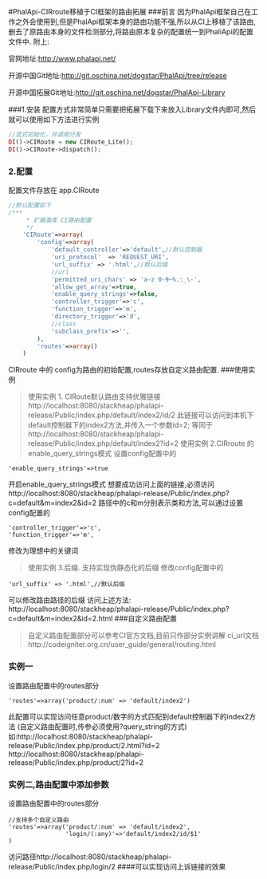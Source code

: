 #PhalApi-CIRroute移植于CI框架的路由拓展
###前言
因为PhalApi框架自己在工作之外会使用到,但是PhalApi框架本身的路由功能不强,所以从CI上移植了该路由,删去了原路由本身的文件检测部分,将路由原本复杂的配置统一到PhaliApi的配置文件中.
附上:

官网地址:http://www.phalapi.net/

开源中国Git地址:http://git.oschina.net/dogstar/PhalApi/tree/release

开源中国拓展Git地址:http://git.oschina.net/dogstar/PhalApi-Library

###1.安装
配置方式非常简单只需要把拓展下载下来放入Library文件内即可,然后就可以使用如下方法进行实例
```php
//显式初始化，并调用分发
DI()->CIRoute = new CIRoute_Lite();
DI()->CIRoute->dispatch();
```
### 2.配置
配置文件存放在 app.CIRoute
```php
//默认配置如下
/***
     * 扩展类库 CI路由配置
	 */
	'CIRoute'=>array(
		'config'=>array(
			'default_controller'=>'default',//默认控制器
			'uri_protocol'	=> 'REQUEST_URI',
			'url_suffix' => '.html',//默认后缀
			//uri
			'permitted_uri_chars' => 'a-z 0-9~%.:_\-',
			'allow_get_array'=>true,
			'enable_query_strings'=>false,
			'controller_trigger'=>'c',
			'function_trigger'=>'m',
			'directory_trigger'=>'d',
			//class
			'subclass_prefix'=>'',
		),
		'routes'=>array()
	)
```
CIRroute 中的 config为路由的初始配置,routes存放自定义路由配置.
###使用实例
>使用实例 1. CIRoute默认路由支持优雅链接
http://localhost:8080/stackheap/phalapi-release/Public/index.php/default/index2/id/2
此链接可以访问到本机下default控制器下的index2方法,并传入一个参数id=2;
等同于
http://localhost:8080/stackheap/phalapi-release/Public/index.php/default/index2?id=2
>使用实例 2.CIRroute 的enable_query_strings模式
设置config配置中的
```
'enable_query_strings'=>true
```
开启enable_query_strings模式
想要成功访问上面的链接,必须访问
http://localhost:8080/stackheap/phalapi-release/Public/index.php?c=default&m=index2&id=2
路径中的c和m分别表示类和方法,可以通过设置config配置的
```
'controller_trigger'=>'c',
'function_trigger'=>'m',
```
修改为理想中的关键词
>使用实例 3.后缀. 支持实现伪静态化的后缀
修改config配置中的
```
'url_suffix' => '.html',//默认后缀
```
可以修改路由路径的后缀
访问上述方法:
http://localhost:8080/stackheap/phalapi-release/Public/index.php?c=default&m=index2&id=2.html
###自定义路由配置
>自定义路由配置部分可以参考CI官方文档,目前只作部分实例讲解
ci_url文档http://codeigniter.org.cn/user_guide/general/routing.html

### 实例一
设置路由配置中的routes部分
```
'routes'=>array('product/:num' => 'default/index2')
```
此配置可以实现访问任意product/数字的方式匹配到default控制器下的index2方法
(自定义路由配置时,传参必须使用?query_string的方式)
如:http://localhost:8080/stackheap/phalapi-release/Public/index.php/product/2.html?id=2
http://localhost:8080/stackheap/phalapi-release/Public/index.php/product/2?id=2
### 实例二,路由配置中添加参数
设置路由配置中的routes部分
```
//支持多个自定义路由
'routes'=>array('product/:num' => 'default/index2',
				'login/(:any)'=>'default/index2/id/$1'
)
```
访问路径http://localhost:8080/stackheap/phalapi-release/Public/index.php/login/2
####可以实现访问上诉链接的效果
